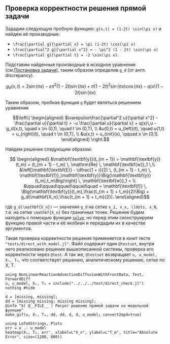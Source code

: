 ## Проверка корректности решения прямой задачи

Зададим следующую пробную функцию: ``g(x,t) = (1-2t) \sin(\pi x)`` и найдем её производные:

* ``\frac{\partial g}{\partial x} = \pi (1-2t) \cos(\pi x)``
* ``\frac{\partial^2 g}{\partial x^2} = - \pi^2 (1 - 2t) \sin(\pi x)``
* ``\frac{\partial g}{\partial t} = -2 \sin(\pi x)``.

Подставим найденные производные в исходное уравнение (см.[Постановка задачи](@ref)), таким образом определив ``g_d`` (от англ. discrepancy).
```math
g_d(x,t) = 2 \sin(\pi x) - \varepsilon \pi^2 (1 - 2t) \sin(\pi x) +
\pi (1 - 2t)^2 \sin(\pi x) \cos(\pi x) - q(x) (1 -2t) \sin(\pi x)
```

Таким образом, пробная функция ``g`` будет являться решением уравнения

```math
\left\{
\begin{aligned}
    &\varepsilon\frac{\partial^2 u}{\partial x^2} - \frac{\partial u}{\partial t} = -u \frac{\partial u}{\partial x} +  q(x)\,u - g_d(x,t), \quad x \in (0,1), \quad t \in (0,T), \\
    &u(0,t) = u_{left}(t), \quad u(1,t) = u_{right}(t), \quad t \in (0,T), \\
    &u(x,t) = u_{init}(x), \qquad x \in [0,1].
\end{aligned}
\right.
```

Найдем решение следующим образом:
```math
    \begin{aligned}
        &\mathbf{\textbf{y}}(t_{m + 1}) = \mathbf{\textbf{y}}(t_m) + (t_{m + 1} - t_m) \, \mathrm{Re} \, \mathbf{\textbf{w}}_1 \,\\
        &\left[\mathbf{\textbf{E}} - \dfrac{1 + i}{2} \, (t_{m + 1} - t_m) \, \mathbf{\textbf{f}}_\mathbf{\textbf{y}}\Big(\mathbf{\textbf{y}}(t_m),t_m\Big)\right] \, \mathbf{\textbf{w}}_1 = \\
        &\qquad\qquad\qquad\qquad\quad = \mathbf{\textbf{f}} \, \Big(\mathbf{\textbf{y}}(t_m),\frac{t_{m + 1} + t_m}{2}\Big) + g_d(\mathbf{X_n},\frac{t_{m + 1} + t_m}{2}).
    \end{aligned}
```
где ``g_d(\mathbf{X_n})`` — значения ``g_d`` на сетке ``x_1, x_x, \ldots, x_N``, т.е. на сетке ``\mathbf{X_n}`` без граничных точек.
Решение будем находить с помощью функции [`solve`](@ref), но перед этим сконструируем функцию правой части и её якобиан и передадим их в качестве аргументов.

Такая проверка корректности решения применяется в юнит тесте `"tests/direct_with_model.jl"`.
Файл содержит один `@testset`, внутри него реализовано решение вышеописанной системы, проверка его корректности
через `@test`. А так же, `@testset` возвращает `u, u_model, Xₙ, Tₘ`, что соответствует решению, аналитическому
решению, сетке по X, T.

```@example test_direct_check
using NonLinearReactionAdvectionDiffusionWithFrontData, Test, ForwardDiff
u, u_model, Xₙ, Tₘ = include("../../../test/direct_check.jl")
nothing #hide
```

```@example test_direct_check
d = [missing, missing];
dd = [missing missing; missing missing];
@info "$( @__FILE__ ) Рисует решение прямой задачи на модельной функции"
make_gif(u, Xₙ, Tₘ, dd, dd, d, d, u_model; convert2mp4=true)
```

```@example test_direct_check
using LaTeXStrings, Plots
err = u .- u_model
heatmap(Xₙ, Tₘ, err', xlabel=L"X_n", ylabel=L"T_m", title="Absolute Error", size=(1200, 800))
```

